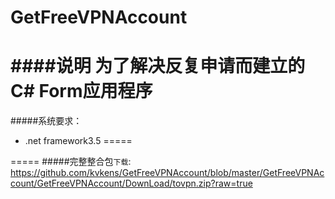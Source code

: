 GetFreeVPNAccount
=================
####说明
为了解决反复申请而建立的C# Form应用程序
=====
#####系统要求：
* .net framework3.5
=====

=====
#####完整整合包`下载`: https://github.com/kvkens/GetFreeVPNAccount/blob/master/GetFreeVPNAccount/GetFreeVPNAccount/DownLoad/tovpn.zip?raw=true
